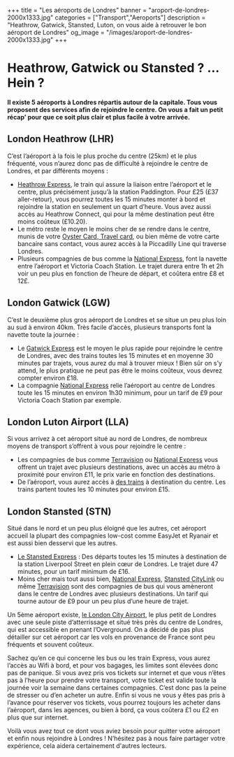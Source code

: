 +++
title = "Les aéroports de Londres"
banner = "aroport-de-londres-2000x1333.jpg"
categories = ["Transport","Aeroports"]
description = "Heathrow, Gatwick, Stansted, Luton, on vous aide à retrouver le bon aéroport de Londres"
og_image = "/images/aroport-de-londres-2000x1333.jpg"
+++

# Heathrow, Gatwick ou Stansted ? … Hein  ?

<strong>Il existe 5 aéroports à Londres répartis autour de la capitale. Tous vous proposent des services afin de rejoindre le centre. On vous a fait un petit récap’ pour que ce soit plus clair et plus facile à votre arrivée.</strong>

## London Heathrow (LHR)

C’est l’aéroport à la fois le plus proche du centre (25km) et le plus fréquenté, vous n’aurez donc pas de difficulté à rejoindre le centre de Londres, et par différents moyens :

<ul><li><a href="https://www.heathrowexpress.com/">Heathrow Express</a>, le train qui assure la liaison entre l’aéroport et le centre, plus précisément jusqu’à la station Paddington. Pour £25 (£37 aller-retour), vous pourrez toutes les 15 minutes monter à bord et rejoindre la station en seulement un quart d’heure. Vous avez aussi accès au Heathrow Connect, qui pour la même destination peut être moins coûteux (£10.20).</li><li>Le métro reste le moyen le moins cher de se rendre dans le centre, munis de votre <a href="Transport-a-londres.html">Oyster Card, Travel card</a>, ou bien même de votre carte bancaire sans contact, vous aurez accès à la Piccadilly Line qui traverse Londres.</li><li>Plusieurs compagnies de bus comme la <a href="http://www.nationalexpress.com/coach/airport/heathrow-airport/index.html?utm_medium=businessdevelopment&amp;utm_source=heathrowairport.com&amp;utm_campaign=buses-and-coaches">National Express</a>, font la navette entre l’aéroport et Victoria Coach Station. Le trajet durera entre 1h et 2h voir un peu plus en fonction de l’heure de départ, et coûtera entre £8 et 12£.</li></ul>



## London Gatwick (LGW)

C’est le deuxième plus gros aéroport de Londres et se situe un peu plus loin au sud à environ 40km. Très facile d’accès, plusieurs transports font la navette toute la journée :

<ul><li>Le <a href="http://www.gatwickexpress.com/">Gatwick Express</a>  est le moyen le plus rapide pour rejoindre le centre de Londres, avec des trains toutes les 15 minutes et en moyenne 30 minutes par trajets, vous aurez du mal à trouver mieux ! Bien sûr on s’y attend, le plus pratique ne peut pas être le moins coûteux, vous devrez compter environ £18.</li><li>La compagnie <a href="http://www.nationalexpress.com/bd/Gatwick/gatwick-airport.aspx">National Express</a> relie l’aéroport au centre de Londres toute les 15 minutes en environ 1h30 minimum, pour un tarif de £9 pour Victoria Coach Station par exemple.</li></ul>

## London Luton Airport (LLA)

Si vous arrivez à cet aéroport situé au nord de Londres, de nombreux moyens de transport s’offrent à vous pour rejoindre le centre :

<ul><li>Les compagnies de bus comme <a href="http://www.terravision.eu/">Terravision</a> ou <a href="http://www.nationalexpress.com/fr/airports/luton-airport.aspx">National Express</a> vous offrent un trajet avec plusieurs destinations, avec un accès au métro à proximité pour environ £11, le prix varie en fonction des destinations.</li><li>De l’aéroport, vous aurez accès à <a href="http://www.london-luton.co.uk/to-and-from-lla">des trains</a> à destination du centre. Les trains partent toutes les 10 minutes pour environ £15.</li></ul>

## London Stansted (STN)

Situé dans le nord et un peu plus éloigné que les autres, cet aéroport accueil la plupart des compagnies low-cost comme EasyJet et Ryanair et est aussi bien desservi que les autres.

<ul><li><a href="https://www.stanstedexpress.com/home">Le Stansted Express</a> : Des départs toutes les 15 minutes à destination de la station Liverpool Street en plein cœur de Londres. Le trajet dure 47 minutes, pour un tarif minimum de £16.</li><li>Moins cher mais tout aussi bien, <a href="http://www.nationalexpress.com/en/airports/stansted-airport.aspx">National Express</a>, <a href="https://www.stanstedcitylink.co.uk/fr/accueil">Stansted CityLink</a> ou même <a href="http://www.terravision.eu/francese/airport_transfer/bus-aeroport-de-stansted-londres/">Terravision</a> sont des compagnies de bus qui vous amèneront dans le centre de Londres avec plusieurs destinations. Un tarif qui tourne autour de £9 pour un peu plus d’une heure de trajet.</li></ul>

Un 5ème aéroport existe, <a href="https://www.londoncityairport.com/">le London City Airport</a>, le plus petit de Londres avec une seule piste d’atterrissage et situé très près du centre de Londres, qui est accessible en prenant l’Overground. On a décidé de pas plus détailler sur cet aéroport car les vols en provenance de France sont peu fréquents et souvent coûteux.

Sachez qu’en ce qui concerne les bus ou les train Express, vous aurez l’accès au Wifi à bord, et pour vos bagages, les limites sont élevées donc pas de panique. Si vous avez pris vos tickets sur internet et que vous n’êtes pas à l’heure pour prendre votre transport, votre ticket est valide toute la journée voir la semaine dans certaines compagnies. C’est donc pas la peine de stresser ou d’en acheter un autre. Enfin si vous ne vous y êtes pas pris à l’avance pour réserver vos tickets, vous pourrez toujours les acheter dans l’aéroport, dans les agences, ou bien à bord, ça vous coûtera £1 ou £2 en plus que sur internet.

Voilà vous avez tout ce dont vous aviez besoin pour quitter votre aéroport et enfin nous rejoindre à Londres ! N’hésitez pas à nous faire partager votre expérience, cela aidera certainement d'autres lecteurs.
